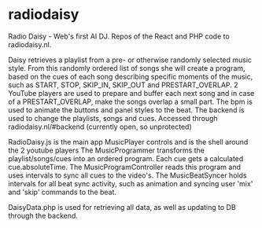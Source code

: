 # radiodaisy
Radio Daisy - Web's first AI DJ.
Repos of the React and PHP code to radiodaisy.nl.

Daisy retrieves a playlist from a pre- or otherwise randomly selected music style. From this randomly ordered list of songs she will create a program, based on  the cues of each song describing specific moments of the music, such as START, STOP, SKIP_IN, SKIP_OUT and PRESTART_OVERLAP. 
2 YouTube players are used to prepare and buffer each next song and in case of a PRESTART_OVERLAP, make the songs overlap a small part.
The bpm is used to animate the buttons and panel styles to the beat.
The backend is used to change the playlists, songs and cues. Accessed through radiodaisy.nl/#backend (currently open, so unprotected)

RadioDaisy.js is the main app
MusicPlayer controls and is the shell around the 2 youtube players
The MusicProgrammer transforms the playlist/songs/cues into an ordered program. Each cue gets a calculated cue.absoluteTime.
The MusicProgramController reads this program and uses intervals to sync all cues to the video's.
The MusicBeatSyncer holds intervals for all beat sync activity, such as animation and syncing user 'mix' and 'skip' commands to the beat.

DaisyData.php is used for retrieving all data, as well as updating to DB through the backend.
